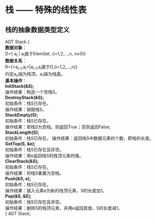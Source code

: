 # 栈 —— 特殊的线性表




## 栈的抽象数据类型定义

ADT Stack {  
    **数据对象**：  
    D={ a<sub>i</sub> | a<sub>i</sub>属于ElemSet, (i=1,2,...,n, n≥0)}  
    **数据关系**：  
    R={\<a<sub>i-1</sub>,a<sub>i</sub>>|a<sub>i-1</sub>,a<sub>i</sub>属于D,(i=1,2,...,n)}  
    约定a<sub>n</sub>端为栈顶，a<sub>1</sub>端为栈底。  
    **基本操作**：  
    **InitStack(&S);**  
    操作结果：构造一个空栈S。  
    **DestroyStack(&S);**  
    初始条件：栈S已存在。  
    操作结果：销毁栈S。  
    **StackEmpty(S);**  
    初始条件：栈S已存在。  
    操作结果：若栈S为空栈，则返回True；否则返回False;  
    **StackLength(S);**  
    初始条件：栈S已存在。
    操作结果：返回栈S中数据元素的个数，即栈的长度。  
    **GetTop(S, &e);**  
    初始条件：栈S已存在且非空。  
    操作结果：用e返回栈S的栈顶元素的值。  
    **ClearStack(&S);**  
    初始条件：栈S已存在。  
    操作结果：将栈S重置为空栈。  
    **Push(&S, e);**  
    初始条件：栈S已存在。  
    操作结果：插入元素e为新的栈顶元素，S的长度加1。  
    **Pop(&S, &E);**  
    初始条件：栈S已存在且非空。  
    操作结果：删除S的栈顶元素，并用e返回其值，S的长度减1。  
} ADT Stack;  
